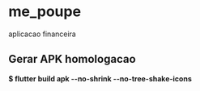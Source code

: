 # me_poupe
aplicacao financeira

## Gerar APK homologacao
**$ flutter build apk --no-shrink --no-tree-shake-icons**
